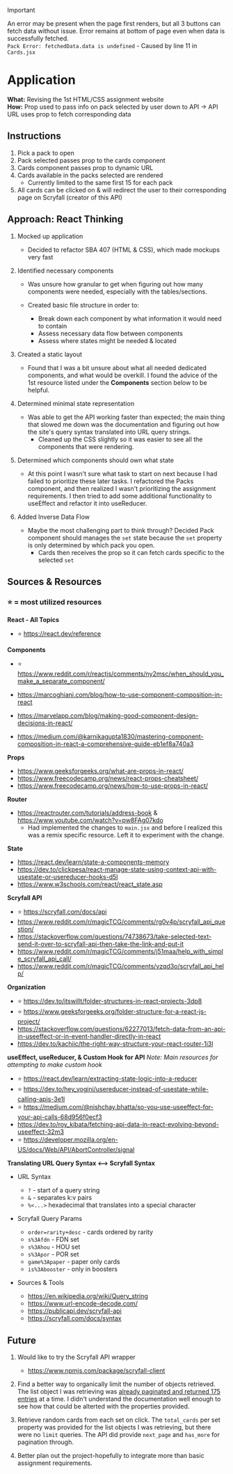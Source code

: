 > [!IMPORTANT]
> An error may be present when the page first renders, but all 3 buttons can fetch data without issue. Error remains at bottom of page even when data is successfully fetched.\
> `Pack Error: fetchedData.data is undefined` - Caused by line 11 in `Cards.jsx`


# Application
**What:** Revising the 1st HTML/CSS assignment website\
**How:** Prop used to pass info on pack selected by user down to API -> API URL uses prop to fetch corresponding data

## Instructions
1. Pick a pack to open
2. Pack selected passes prop to the cards component
3. Cards component passes prop to dynamic URL
4. Cards available in the packs selected are rendered
   - Currently limited to the same first 15 for each pack
5. All cards can be clicked on & will redirect the user to their corresponding page on Scryfall (creator of this API)


## Approach: React Thinking
1. Mocked up application
   - Decided to refactor SBA 407 (HTML & CSS), which made mockups very fast

2. Identified necessary components
   - Was unsure how granular to get when figuring out how many components were needed, especially with the tables/sections.

   - Created basic file structure in order to:
      - Break down each component by what information it would need to contain 
      - Assess necessary data flow between components
      - Assess where states might be needed & located

3. Created a static layout
   - Found that I was a bit unsure about what all needed dedicated components, and what would be overkill. I found the advice of the 1st resource listed under the **Components** section below to be helpful.

4. Determined minimal state representation
   - Was able to get the API working faster than expected; the main thing that slowed me down was the documentation and figuring out how the site's query syntax translated into URL query strings.
      - Cleaned up the CSS slightly so it was easier to see all the components that were rendering.

5. Determined which components should own what state
   - At this point I wasn't sure what task to start on next because I had failed to prioritize these later tasks. I refactored the Packs component, and then realized I wasn't prioritizing the assignment requirements. I then tried to add some additional functionality to useEffect and refactor it into useReducer.   

6. Added Inverse Data Flow
   - Maybe the most challenging part to think through? Decided Pack component should manages the `set` state because the `set` property is only determined by which pack you open.
      - Cards then receives the prop so it can fetch cards specific to the selected `set` 



## Sources & Resources
### ⭐ = most utilized resources

**React - All Topics**
- ⭐ https://react.dev/reference

**Components**
- ⭐ https://www.reddit.com/r/reactjs/comments/ny2msc/when_should_you_make_a_separate_component/

- https://marcoghiani.com/blog/how-to-use-component-composition-in-react
- https://marvelapp.com/blog/making-good-component-design-decisions-in-react/
- https://medium.com/@karnikagupta1830/mastering-component-composition-in-react-a-comprehensive-guide-eb1ef8a740a3

**Props**
- https://www.geeksforgeeks.org/what-are-props-in-react/
- https://www.freecodecamp.org/news/react-props-cheatsheet/
- https://www.freecodecamp.org/news/how-to-use-props-in-react/

**Router**
- https://reactrouter.com/tutorials/address-book & https://www.youtube.com/watch?v=pw8FAg07kdo
  - Had implemented the changes to `main.jsx` and before I realized this was a remix specific resource. Left it to experiment with the change.


**State**
- https://react.dev/learn/state-a-components-memory
- https://dev.to/clickpesa/react-manage-state-using-context-api-with-usestate-or-usereducer-hooks-d5l
- https://www.w3schools.com/react/react_state.asp


**Scryfall API**
- ⭐ https://scryfall.com/docs/api
- https://www.reddit.com/r/magicTCG/comments/rg0v4p/scryfall_api_question/
- https://stackoverflow.com/questions/74738673/take-selected-text-send-it-over-to-scryfall-api-then-take-the-link-and-put-it
- https://www.reddit.com/r/magicTCG/comments/j51maa/help_with_simple_scryfall_api_call/
- https://www.reddit.com/r/magicTCG/comments/vzqd3o/scryfall_api_help/

**Organization**
- ⭐ https://dev.to/itswillt/folder-structures-in-react-projects-3dp8
- ⭐ https://www.geeksforgeeks.org/folder-structure-for-a-react-js-project/
- https://stackoverflow.com/questions/62277013/fetch-data-from-an-api-in-useeffect-or-in-event-handler-directly-in-react
- https://dev.to/kachiic/the-right-way-structure-your-react-router-1i3l

**useEffect, useReducer, & Custom Hook for API**
*Note: Main resources for attempting to make custom hook*
- ⭐ https://react.dev/learn/extracting-state-logic-into-a-reducer
- ⭐ https://dev.to/hey_yogini/usereducer-instead-of-usestate-while-calling-apis-3e1l
- ⭐ https://medium.com/@nishchay.bhatta/so-you-use-useeffect-for-your-api-calls-68d956f0ecf3
- https://dev.to/roy_kibata/fetching-api-data-in-react-evolving-beyond-useeffect-32m3
- ⭐ https://developer.mozilla.org/en-US/docs/Web/API/AbortController/signal

**Translating URL Query Syntax <--> Scryfall Syntax**
- URL Syntax
  - `?` - start of a query string
  - `&` - separates k:v pairs
  - `%<...>` hexadecimal that translates into a special character

- Scryfall Query Params
  - `order=rarity+desc` - cards ordered by rarity
  - `s%3Afdn` - FDN set
  - `s%3Ahou` - HOU set
  - `s%3Apor` - POR set
  - `game%3Apaper` - paper only cards
  - `is%3Abooster` - only in boosters

- Sources & Tools
  - https://en.wikipedia.org/wiki/Query_string
  - https://www.url-encode-decode.com/
  - https://publicapi.dev/scryfall-api
  - https://scryfall.com/docs/syntax


## Future
1. Would like to try the Scryfall API wrapper
   - https://www.npmjs.com/package/scryfall-client

2. Find a better way to organically limit the number of objects retrieved. The list object I was retrieving was [already paginated and returned 175 entries](https://scryfall.com/docs/api/cards/search) at a time. I didn't understand the documentation well enough to see how that could be alterted with the properties provided.

3. Retrieve random cards from each set on click. The `total_cards` per set property was provided for the list objects I was retrieving, but there were no `limit` queries. The API did provide `next_page` and `has_more` for pagination through. 

4. Better plan out the project-hopefully to integrate more than basic assignment requirements.
